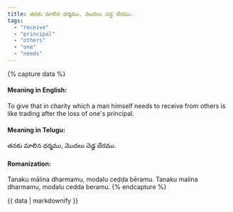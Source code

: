 ```yaml
---
title: తనకు మాలిన ధర్మము, మొదలు చెడ్డ బేరము.
tags:
  - "receive"
  - "principal"
  - "others"
  - "one"
  - "needs"
---
```


{% capture data %}
#### Meaning in English:
To give that in charity which a man himself needs to receive from others is like trading after the loss of one's principal.

#### Meaning in Telugu:
తనకు మాలిన ధర్మము, మొదలు చెడ్డ బేరము.

#### Romanization:
Tanaku mālina dharmamu, modalu ceḍḍa bēramu.
Tanaku malina dharmamu, modalu cedda beramu.
{% endcapture %}

{{ data | markdownify }}

